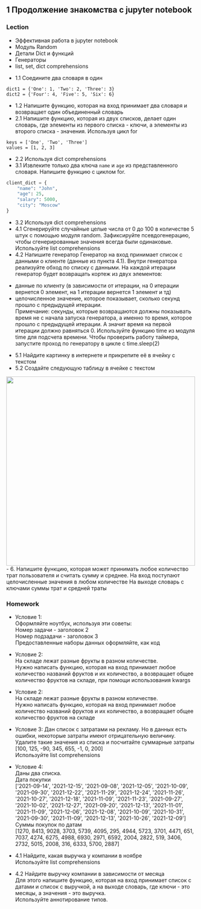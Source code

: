 ## 1 Продолжение знакомства с jupyter notebook

### Lection
* Эффективная работа в jupyter notebook
* Модуль Random
* Детали Dict и функций
* Генераторы
* list, set, dict comprehensions
- 1.1 Соедините два словаря в один
```
dict1 = {'One': 1, 'Two': 2, 'Three': 3}
dict2 = {'Four': 4, 'Five': 5, 'Six': 6}
```
- 1.2 Напишите функцию, которая на вход принимает два словаря и возвращает один объединенный словарь
- 2.1 Напишите функцию, которая из двух списков, делает один словарь, где элементы из первого списка - ключи, а элементы из второго списка - значения. Используя цикл for
```
keys = ['One', 'Two', 'Three']
values = [1, 2, 3]
```
- 2.2 Используя dict comprehensions
- 3.1 Извлеките только два ключа `name` и `age` из представленного словаря. Напишите функцию с циклом for.
```python
client_dict = {
    "name": "John",
    "age": 25,
    "salary": 5000,
    "city": "Moscow"
}
```

- 3.2 Используя dict comprehensions
- 4.1 Сгенерируйте случайные целые числа от 0 до 100 в количестве 5 штук с помощью модуля random.
Зафиксируйте псевдогенерацию, чтобы сгенерированные значения всегда были одинаковые.
Используйте list comprehensions
- 4.2 Напишите генератор
Генератор на вход принимает список с данными о клиенте (данные из пункта 4.1). Внутри генератора реализуйте обход по списку с данными. На каждой итерации генератор будет возвращать кортеж из двух элементов:
* данные по клиенту (в зависимости от итерации, на 0 итерации вернется 0 элемент, на 1 итерации вернется 1 элемент и тд)
* целочисленное значение, которое показывает, сколько секунд прошло с предыдущей итерации.<br>
Примечание: секунды, которые возвращаются должны показывать время не с начала запуска генератора, а именно то время, которое прошло с предыдущей итерации. А значит время на первой итерации должно равняться 0.
Используйте функцию time из модуля time для подсчета времени.
Чтобы проверить работу таймера, запустите проход по генератору в цикле с time.sleep(2)
- 5.1 Найдите картинку в интернете и прикрепите её в ячейку с текстом
- 5.2 Создайте следующую таблицу в ячейке с текстом
<img src='https://cdn.playcaliber.com/site/media/news/2021/06/01/4-%D0%A2%D0%B0%D0%B1%D0%BB%D0%B8%D1%86%D0%B0-%D0%BC%D0%B0%D0%BB%D0%B5%D0%BD%D1%8C%D0%BA%D0%B0%D1%8F-%D0%BF%D0%BE-%D1%80%D0%B5%D0%B6%D0%B8%D0%BC%D0%B0%D0%BC-1280%D1%85853.jpg' width=500>
- 6. Напишите функцию, которая может принимать любое количество трат пользователя и считать сумму и среднее.
На вход поступают целочисленные значения в любом количестве
На выходе словарь с ключами суммы трат и средней траты

### Homework
* Условие 1:<br>
    Оформляйте ноутбук, используя эти советы:<br>
    Номер задачи - заголовок 2<br>
    Номер подзадачи - заголовок 3<br>
    Предоставленные наборы данных оформляйте, как код

* Условие 2:<br>
    На складе лежат разные фрукты в разном количестве.<br>
    Нужно написать функцию, которая на вход принимает любое количество названий фруктов и их количество, а возвращает общее количество фруктов на складе, при помощи использования kwargs
    
* Условие 2:<br>
    На складе лежат разные фрукты в разном количестве.<br>
    Нужно написать функцию, которая на вход принимает любое количество названий фруктов и их количество, а возвращает общее количество фруктов на складе
    
* Условие 3:
    Дан список с затратами на рекламу. Но в данных есть ошибки, некоторые затраты имеют отрицательную величину. Удалите такие значения из списка и посчитайте суммарные затраты<br>
    [100, 125, -90, 345, 655, -1, 0, 200]<br>
    Используйте list comprehensions
    
* Условие 4:<br>
    Даны два списка.<br>
    Дата покупки<br>
    ['2021-09-14', '2021-12-15', '2021-09-08', '2021-12-05', '2021-10-09', '2021-09-30', '2021-12-22', '2021-11-29', '2021-12-24', '2021-11-26', '2021-10-27', '2021-12-18', '2021-11-09', '2021-11-23', '2021-09-27', '2021-10-02', '2021-12-27', '2021-09-20', '2021-12-13', '2021-11-01', '2021-11-09', '2021-12-06', '2021-12-08', '2021-10-09', '2021-10-31', '2021-09-30', '2021-11-09', '2021-12-13', '2021-10-26', '2021-12-09']<br>
    Суммы покупок по датам<br>
    [1270, 8413, 9028, 3703, 5739, 4095, 295, 4944, 5723, 3701, 4471, 651, 7037, 4274, 6275, 4988, 6930, 2971, 6592, 2004, 2822, 519, 3406, 2732, 5015, 2008, 316, 6333, 5700, 2887]
    
* 4.1 Найдите, какая выручка у компании в ноябре<br>
    Используйте list comprehensions
    
* 4.2 Найдите выручку компании в зависимости от месяца<br>
    Для этого напишите функцию, которая на вход принимает список с датами и список с выручкой, а на выходе словарь, где ключи - это месяцы, а значения - это выручка.<br>
    Используйте аннотирование типов.